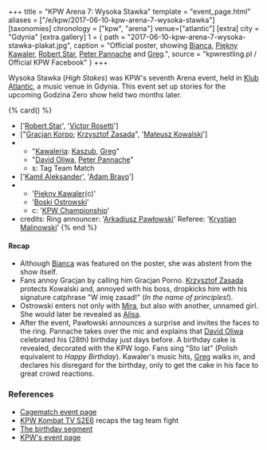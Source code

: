 +++
title = "KPW Arena 7: Wysoka Stawka"
template = "event_page.html"
aliases = ["/e/kpw/2017-06-10-kpw-arena-7-wysoka-stawka"]
[taxonomies]
chronology = ["kpw", "arena"]
venue=["atlantic"]
[extra]
city = "Gdynia"
[extra.gallery]
1 = { path = "2017-06-10-kpw-arena-7-wysoka-stawka-plakat.jpg", caption = "Official poster, showing [Bianca](@/w/bianca.md), [Piękny Kawaler](@/w/piekny-kawaler.md), [Robert Star](@/w/robert-star.md), [Peter Pannache](@/w/peter-pannache.md) and [Greg](@/w/greg.md).", source = "kpwrestling.pl / Official KPW Facebook" }
+++

Wysoka Stawka (_High Stakes_) was KPW's seventh Arena event, held in [Klub Atlantic](@/v/atlantic-nh-gdynia.md), a music venue in Gdynia. This event set up stories for the upcoming Godzina Zero show held two months later.

{% card() %}
- ['[Robert Star](@/w/robert-star.md)', '[Victor Rosetti](@/w/rosetti.md)']
- ["[Gracjan Korpo](@/w/gracjan-korpo.md); [Krzysztof Zasada](@/w/krzysztof-zasada.md)",
  '[Mateusz Kowalski](@/w/mateusz-kakareko.md)']
- - "[Kawaleria](@/tt/kawaleria.md): [Kaszub](@/w/kaszub.md), [Greg](@/w/greg.md)"
  - "[David Oliwa](@/w/david-oliwa.md), [Peter Pannache](@/w/peter-pannache.md)"
  - s: Tag Team Match
- ['[Kamil Aleksander](@/w/kamil-aleksander.md)', '[Adam Bravo](@/w/adam-bravo.md)']
- - '[Piękny Kawaler](@/w/piekny-kawaler.md)(c)'
  - '[Boski Ostrowski](@/w/ostrowski.md)'
  - c: '[KPW Championship](@/c/kpw-championship.md)'
- credits:
    Ring announcer: '[Arkadiusz Pawłowski](@/w/pan-pawlowski.md)'
    Referee: '[Krystian Malinowski](@/w/krystian-malinowski.md)'
{% end %}

#### Recap

* Although [Bianca](@/w/bianca.md) was featured on the poster, she was abstent from the show itself.
* Fans annoy Gracjan by calling him Gracjan Porno. [Krzysztof Zasada](@/w/krzysztof-zasada.md) protects Kowalski and, annoyed with his boss, dropkicks him with his signature catphrase "W imię zasad!" (_In the name of principles!_).
* Ostrowski enters not only with [Mira](@/w/mira.md), but also with another, unnamed girl. She would later be revealed as [Alisa](@/w/alisa.md).
* After the event, Pawłowski announces a surprise and invites the faces to the ring. Pannache takes over the mic and explains that [David Oliwa](@/w/david-oliwa.md) celebrated his (28th) birthday just days before. A birthday cake is revealed, decorated with the KPW logo. Fans sing "Sto lat" (Polish equivalent to _Happy Birthday_). Kawaler's music hits, [Greg](@/w/greg.md) walks in, and declares his disregard for the birthday, only to get the cake in his face to great crowd reactions.

### References

* [Cagematch event page](https://www.cagematch.net/?id=1&nr=175307)
* [KPW Kombat TV S2E6](https://youtu.be/A1SwySwa0Nc) recaps the tag team fight
* [The birthday segment](https://www.youtube.com/watch?v=vxFw81Ml6d0)
* [KPW's event page](https://kpwrestling.pl/events/kpw-arena-7/)
